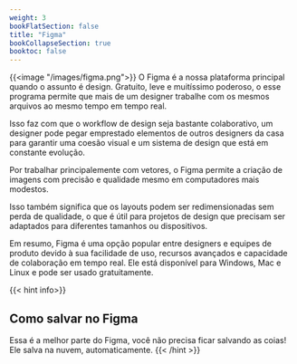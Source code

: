 ```yaml
---
weight: 3
bookFlatSection: false
title: "Figma"
bookCollapseSection: true
booktoc: false
---
```

{{<image "/images/figma.png">}}
O Figma é a nossa plataforma principal quando o assunto é design. Gratuito, leve e muitíssimo poderoso, o esse programa permite que mais de um designer trabalhe com os mesmos arquivos ao mesmo tempo em tempo real. 

Isso faz com que o workflow de design seja bastante colaborativo, um designer pode pegar emprestado elementos de outros designers da casa para garantir uma coesão visual e um sistema de design que está em constante evolução.

Por trabalhar principalemente com vetores, o Figma permite a criação de imagens com precisão e qualidade mesmo em computadores mais modestos. 

Isso também significa que os layouts podem ser redimensionadas sem perda de qualidade, o que é útil para projetos de design que precisam ser adaptados para diferentes tamanhos ou dispositivos.

Em resumo, Figma é uma opção popular entre designers e equipes de produto devido à sua facilidade de uso, recursos avançados e capacidade de colaboração em tempo real. Ele está disponível para Windows, Mac e Linux e pode ser usado gratuitamente.

{{< hint info>}}
## Como salvar no Figma
Essa é a melhor parte do Figma, você não precisa ficar salvando as coias! Ele salva na nuvem, automaticamente.
{{< /hint >}}